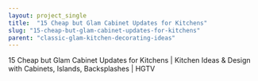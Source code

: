 ```yaml
---
layout: project_single
title:  "15 Cheap but Glam Cabinet Updates for Kitchens"
slug: "15-cheap-but-glam-cabinet-updates-for-kitchens"
parent: "classic-glam-kitchen-decorating-ideas"
---
```

15 Cheap but Glam Cabinet Updates for Kitchens | Kitchen Ideas & Design with Cabinets, Islands, Backsplashes | HGTV